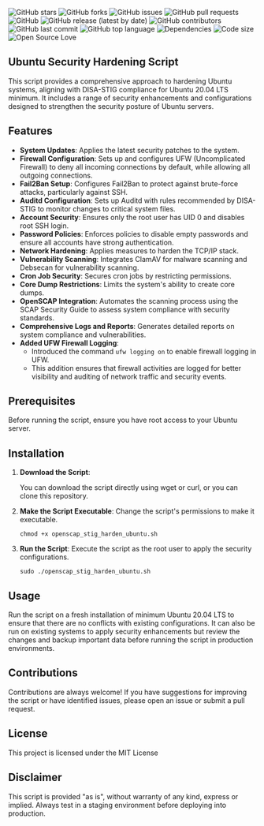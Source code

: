 

![GitHub stars](https://img.shields.io/github/stars/alokemajumder/Ubuntu-Security-Hardening-Script?style=social)
![GitHub forks](https://img.shields.io/github/forks/alokemajumder/Ubuntu-Security-Hardening-Script?style=social)
![GitHub issues](https://img.shields.io/github/issues/alokemajumder/Ubuntu-Security-Hardening-Script)
![GitHub pull requests](https://img.shields.io/github/issues-pr/alokemajumder/Ubuntu-Security-Hardening-Script)
![GitHub](https://img.shields.io/github/license/alokemajumder/Ubuntu-Security-Hardening-Script)
![GitHub release (latest by date)](https://img.shields.io/github/v/release/alokemajumder/Ubuntu-Security-Hardening-Script)
![GitHub contributors](https://img.shields.io/github/contributors/alokemajumder/Ubuntu-Security-Hardening-Script)
![GitHub last commit](https://img.shields.io/github/last-commit/alokemajumder/Ubuntu-Security-Hardening-Script)
![GitHub top language](https://img.shields.io/github/languages/top/alokemajumder/Ubuntu-Security-Hardening-Script)
![Dependencies](https://img.shields.io/librariesio/github/alokemajumder/Ubuntu-Security-Hardening-Script)
![Code size](https://img.shields.io/github/languages/code-size/alokemajumder/Ubuntu-Security-Hardening-Script)
![Open Source Love](https://badges.frapsoft.com/os/v1/open-source.png?v=103)

## Ubuntu Security Hardening Script

This script provides a comprehensive approach to hardening Ubuntu systems, aligning with DISA-STIG compliance for Ubuntu 20.04 LTS minimum. It includes a range of security enhancements and configurations designed to strengthen the security posture of Ubuntu servers.

## Features

- **System Updates**: Applies the latest security patches to the system.
- **Firewall Configuration**: Sets up and configures UFW (Uncomplicated Firewall) to deny all incoming connections by default, while allowing all outgoing connections.
- **Fail2Ban Setup**: Configures Fail2Ban to protect against brute-force attacks, particularly against SSH.
- **Auditd Configuration**: Sets up Auditd with rules recommended by DISA-STIG to monitor changes to critical system files.
- **Account Security**: Ensures only the root user has UID 0 and disables root SSH login.
- **Password Policies**: Enforces policies to disable empty passwords and ensure all accounts have strong authentication.
- **Network Hardening**: Applies measures to harden the TCP/IP stack.
- **Vulnerability Scanning**: Integrates ClamAV for malware scanning and Debsecan for vulnerability scanning.
- **Cron Job Security**: Secures cron jobs by restricting permissions.
- **Core Dump Restrictions**: Limits the system's ability to create core dumps.
- **OpenSCAP Integration**: Automates the scanning process using the SCAP Security Guide to assess system compliance with security standards.
- **Comprehensive Logs and Reports**: Generates detailed reports on system compliance and vulnerabilities.
- **Added UFW Firewall Logging**: 
  - Introduced the command `ufw logging on` to enable firewall logging in UFW.
  - This addition ensures that firewall activities are logged for better visibility and auditing of network traffic and security events.


## Prerequisites

Before running the script, ensure you have root access to your Ubuntu  server.

## Installation

1. **Download the Script**:


   You can download the script directly using wget or curl, or you can clone this repository.

  

2.  **Make the Script Executable**: Change the script's permissions to make it executable.
    
  
    
    `chmod +x openscap_stig_harden_ubuntu.sh` 
    
3.  **Run the Script**: Execute the script as the root user to apply the security configurations.
    
   
    
    `sudo ./openscap_stig_harden_ubuntu.sh` 
    

## Usage

Run the script on a fresh installation of minimum Ubuntu 20.04 LTS to ensure that there are no conflicts with existing configurations. It can also be run on existing systems to apply security enhancements but review the changes and backup important data before running the script in production environments.

## Contributions

Contributions are always welcome! If you have suggestions for improving the script or have identified issues, please open an issue or submit a pull request.

## License

This project is licensed under the MIT License 

## Disclaimer

This script is provided "as is", without warranty of any kind, express or implied. Always test in a staging environment before deploying into production.
